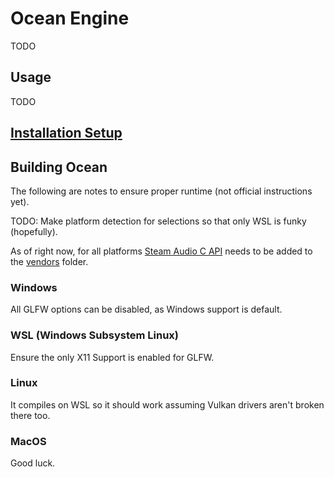 # Ocean Engine

TODO

## Usage

TODO

## [Installation Setup](./INSTALL.md)

## Building Ocean

The following are notes to ensure proper runtime (not official instructions yet).

TODO: Make platform detection for selections so that only WSL is funky (hopefully).

As of right now, for all platforms [Steam Audio C API](https://valvesoftware.github.io/steam-audio/downloads.html) needs to be added to the [vendors](./Ocean/vendor) folder.

### Windows

All GLFW options can be disabled, as Windows support is default.

### WSL (Windows Subsystem Linux)

Ensure the only X11 Support is enabled for GLFW.

### Linux

It compiles on WSL so it should work assuming Vulkan drivers aren't broken there too.

### MacOS

Good luck.
